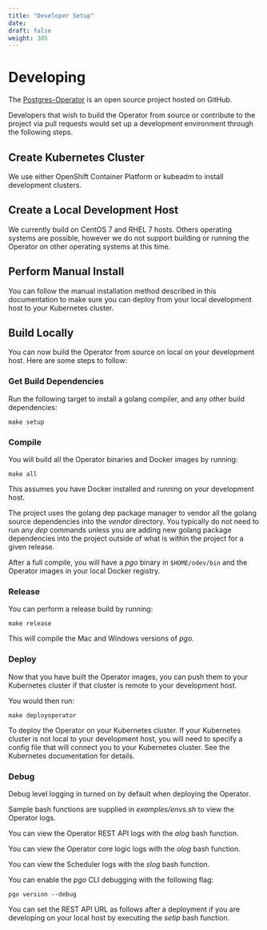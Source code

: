 ```yaml
---
title: "Developer Setup"
date:
draft: false
weight: 305
---
```


# Developing

The [Postgres-Operator](https://github.com/crunchydata/postgres-operator) is an open source project hosted on GitHub.

Developers that wish to build the Operator from source or contribute to the project via pull requests would set up a development environment through the following steps.

## Create Kubernetes Cluster
We use either OpenShift Container Platform or kubeadm to install development clusters.

## Create a Local Development Host

We currently build on CentOS 7 and RHEL 7 hosts. Others operating systems
are possible, however we do not support building or running the Operator 
on other operating systems at this time.

## Perform Manual Install

You can follow the manual installation method described in this documentation to make sure you can deploy from your local development host to your Kubernetes cluster.

## Build Locally

You can now build the Operator from source on local on your development host.  Here are some steps to follow:

### Get Build Dependencies

Run the following target to install a golang compiler, and any other build dependencies:

    make setup

### Compile

You will build all the Operator binaries and Docker images by running:

    make all

This assumes you have Docker installed and running on your development host.

The project uses the golang dep package manager to vendor all the golang source dependencies into the *vendor* directory.  You typically do not need to run any *dep* commands unless you are adding new golang package dependencies into the project outside of what is within the project for a given release.

After a full compile, you will have a *pgo* binary in `$HOME/odev/bin` and the Operator images in your local Docker registry.

### Release
You can perform a release build by running:

    make release

This will compile the Mac and Windows versions of *pgo*.


### Deploy

Now that you have built the Operator images, you can push them to your Kubernetes cluster if that cluster is remote to your development host.

You would then run:

    make deployoperator

To deploy the Operator on your Kubernetes cluster.  If your Kubernetes cluster is not local to your development host, you will need to specify a config file that will connect you to your Kubernetes cluster. See the Kubernetes documentation for details.


### Debug

Debug level logging in turned on by default when deploying the Operator.

Sample bash functions are supplied in *examples/envs.sh* to view
the Operator logs.

You can view the Operator REST API logs with the *alog* bash function.

You can view the Operator core logic logs with the *olog* bash function.

You can view the Scheduler logs with the *slog* bash function.

You can enable the *pgo* CLI debugging with the following flag:

    pgo version --debug

You can set the REST API URL as follows after a deployment if you are
developing on your local host by executing the *setip* bash function.
